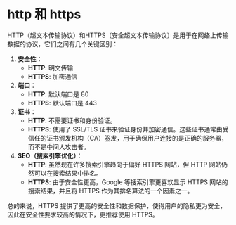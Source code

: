 # http 和 https

HTTP（超文本传输协议）和HTTPS（安全超文本传输协议）是用于在网络上传输数据的协议，它们之间有几个关键区别：

1. **安全性**：
   - **HTTP**: 明文传输
   - **HTTPS**: 加密通信
2. **端口**：
   - **HTTP**: 默认端口是 80
   - **HTTPS**: 默认端口是 443
3. **证书**：
   - **HTTP**: 不需要证书和身份验证。
   - **HTTPS**: 使用了 SSL/TLS 证书来验证身份并加密通信。这些证书通常由受信任的证书颁发机构（CA）签发，用于确保用户连接的是正确的服务器，而不是中间人攻击者。
4. **SEO（搜索引擎优化）**：
   - **HTTP**: 虽然现在许多搜索引擎趋向于偏好 HTTPS 网站，但 HTTP 网站仍然可以在搜索结果中排名。
   - **HTTPS**: 由于安全性更高，Google 等搜索引擎更喜欢显示 HTTPS 网站的搜索结果，并且将 HTTPS 作为其排名算法的一个因素之一。

总的来说，HTTPS 提供了更高的安全性和数据保护，使得用户的隐私更为安全，因此在安全性要求较高的情况下，更推荐使用 HTTPS。
